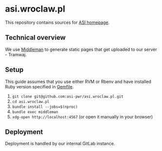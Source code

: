 # asi.wroclaw.pl

This repository contains sources for [ASI homepage](https://asi.wroclaw.pl).

## Technical overview

We use [Middleman](https://middlemanapp.com/) to generate static pages that get uploaded to our server - Tramwaj.

## Setup

This guide assumes that you use either RVM or Rbenv and have installed Ruby version specified in [Gemfile](./Gemfile).

1. `git clone git@github.com:asi-pwr/asi.wroclaw.pl.git`
2. `cd asi.wroclaw.pl`
3. `bundle install --jobs=$(nproc)`
4. `bundle exec middleman`
5. `xdg-open http://localhost:4567` (or open it manually in your browser)

## Deployment

Deployment is handled by our internal GitLab instance.
